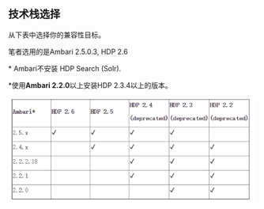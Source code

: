 ## 技术栈选择

从下表中选择你的兼容性目标。

笔者选用的是Ambari 2.5.0.3, HDP 2.6

\* Ambari不安装 HDP Search \(Solr\).

\*使用**Ambari 2.2.0**以上安装HDP 2.3.4以上的版本。

![](/assets/import.png)

